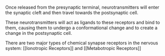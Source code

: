 Once released from the presynaptic terminal, neurotransmitters will enter the synaptic cleft and then travel towards the postsynaptic cell.

These neurotransmitters will act as ligands to these receptors and bind to them, causing them to undergo a conformational change and to create a change in the postsynaptic cell.

There are two major types of chemical synapse receptors in the nervous system: [[Ionotropic Receptors]] and [[Metabotropic Receptors]]

